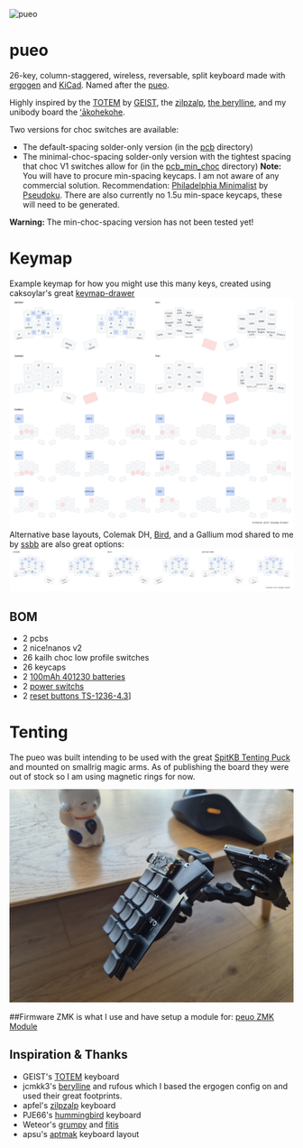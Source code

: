 ![pueo](https://github.com/grassfedreeve/pueo/blob/main/img/pueo_photo.jpg?raw=true)

# pueo
26-key, column-staggered, wireless, reversable, split keyboard made with [ergogen](https://github.com/ergogen/ergogen) and [KiCad](https://www.kicad.org/). Named after the [pueo](https://en.wikipedia.org/wiki/Pueo).

Highly inspired by the [TOTEM](https://github.com/GEIGEIGEIST/TOTEM) by [GEIST](https://github.com/GEIGEIGEIST/), the [zilpzalp](https://github.com/kilipan/zilpzalp), [the berylline](https://github.com/jcmkk3/trochilidae#berylline), and my unibody board the [ʻākohekohe](https://github.com/grassfedreeve/akohekohe/).

Two versions for choc switches are available:
- The default-spacing solder-only version (in the [pcb](https://github.com/grassfedreeve/pueo/tree/main/pcb) directory)
- The minimal-choc-spacing solder-only version with the tightest spacing that choc V1 switches allow for (in the [pcb_min_choc](https://github.com/grassfedreeve/pueo/tree/main/pcb_min_choc) directory)
  **Note:** You will have to procure min-spacing keycaps. I am not aware of any commercial solution. Recommendation: [Philadelphia Minimalist](https://github.com/pseudoku/PseudoMakeMeKeyCapProfiles/blob/master/Philadelphia_Minimalist.scad) by [Pseudoku](https://github.com/pseudoku). There are also currently no 1.5u min-space keycaps, these will need to be generated.

**Warning:** The min-choc-spacing version has not been tested yet!

# Keymap
Example keymap for how you might use this many keys, created using caksoylar's great [keymap-drawer](https://github.com/caksoylar/keymap-drawer)
![keymap](https://github.com/grassfedreeve/pueo/blob/main/img/example_keymap.svg)
Alternative base layouts, Colemak DH, [Bird](https://github.com/jcmkk3/bird-layout), and a Gallium mod shared to me by [ssbb](https://github.com/ssbb) are also great options:
![altbase](https://github.com/grassfedreeve/pueo/blob/main/img/alt_base.svg)

## BOM
- 2 pcbs
- 2 nice!nanos v2
- 26 kailh choc low profile switches
- 26 keycaps
- 2 [100mAh 401230 batteries](https://www.ebay.com.au/itm/175225874566)
- 2 [power switchs](https://www.aliexpress.com/item/1005006213873906.html?)
- 2 [reset buttons TS-1236-4.3](https://www.aliexpress.com/item/1005001629184984.html)]

# Tenting
The pueo was built intending to be used with the great [SpitKB Tenting Puck](https://splitkb.com/products/tenting-puck) and mounted on smallrig magic arms. As of publishing the board they were out of stock so I am using magnetic rings for now. 

![pueo-tenting](https://github.com/grassfedreeve/pueo/blob/main/img/pueo_tenting.jpg?raw=true)

##Firmware
ZMK is what I use and have setup a module for: [peuo ZMK Module](https://github.com/grassfedreeve/zmk-keyboards-pueo) 

## Inspiration & Thanks
- GEIST's [TOTEM](https://github.com/GEIGEIGEIST/TOTEM) keyboard
- jcmkk3's [berylline](https://github.com/jcmkk3/trochilidae#berylline) and rufous which I based the ergogen config on and used their great footprints.
- apfel's [zilpzalp](https://github.com/kilipan/zilpzalp) keyboard
- PJE66's [hummingbird](https://github.com/PJE66/hummingbird) keyboard
- Weteor's [grumpy](https://github.com/weteor/Grumpy) and [fitis](https://github.com/weteor/fitis)
- apsu's [aptmak](https://github.com/apsu/aptmak) keyboard layout
